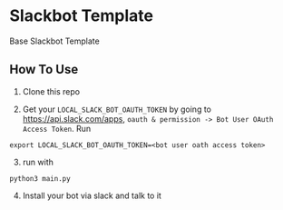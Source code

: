 # Slackbot Template
Base Slackbot Template

## How To Use
1. Clone this repo

2. Get your `LOCAL_SLACK_BOT_OAUTH_TOKEN` by going to https://api.slack.com/apps, `oauth & permission -> Bot User OAuth Access Token`. Run
```
export LOCAL_SLACK_BOT_OAUTH_TOKEN=<bot user oath access token>
```

3. run with 
```
python3 main.py
```

4. Install your bot via slack and talk to it

